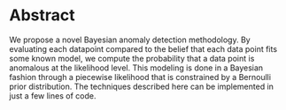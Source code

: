 # Abstract
We propose a novel Bayesian anomaly detection methodology. By evaluating each datapoint compared to the belief that each data point fits some known model, we compute the probability that a data point is anomalous at the likelihood level. This modeling is done in a Bayesian fashion through a piecewise likelihood that is constrained by a Bernoulli prior distribution. The techniques described here can be implemented in just a few lines of code. 
